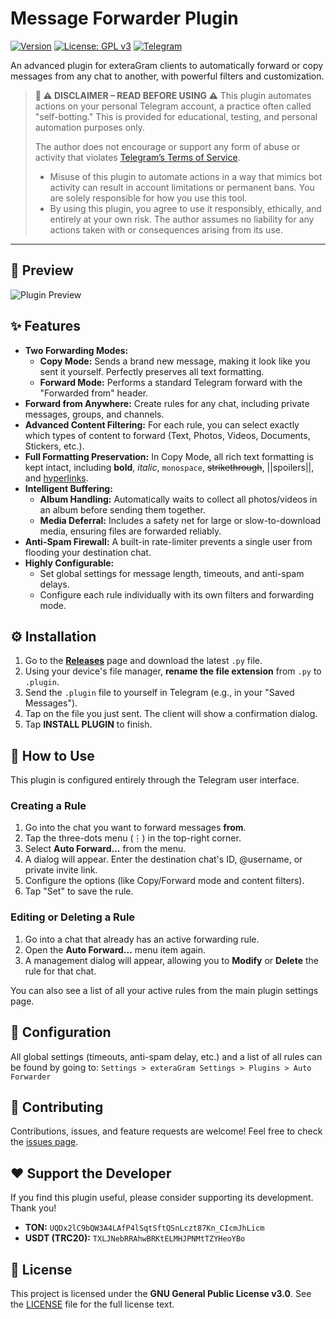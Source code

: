 # Message Forwarder Plugin

[![Version](https://img.shields.io/badge/version-1.4.1-blue.svg)](https://github.com/0x11DFE/Auto-Forwarder-Plugin/releases)
[![License: GPL v3](https://img.shields.io/badge/License-GPLv3-blue.svg)](https://www.gnu.org/licenses/gpl-3.0)
[![Telegram](https://img.shields.io/badge/author-%40T3SL4-blue.svg)](https://t.me/T3SL4)

An advanced plugin for exteraGram clients to automatically forward or copy messages from any chat to another, with powerful filters and customization.

> **🔐 ⚠️ DISCLAIMER – READ BEFORE USING ⚠️**
> This plugin automates actions on your personal Telegram account, a practice often called "self-botting." This is provided for educational, testing, and personal automation purposes only.
>
> The author does not encourage or support any form of abuse or activity that violates [Telegram’s Terms of Service](https://telegram.org/tos).
> - Misuse of this plugin to automate actions in a way that mimics bot activity can result in account limitations or permanent bans. You are solely responsible for how you use this tool.
> - By using this plugin, you agree to use it responsibly, ethically, and entirely at your own risk. The author assumes no liability for any actions taken with or consequences arising from its use.

---

## 📸 Preview

![Plugin Preview](https://github.com/0x11DFE/Auto-Forwarder-Plugin/raw/refs/heads/main/auto_forwarder_preview.gif)


## ✨ Features

* **Two Forwarding Modes:**
    * **Copy Mode:** Sends a brand new message, making it look like you sent it yourself. Perfectly preserves all text formatting.
    * **Forward Mode:** Performs a standard Telegram forward with the "Forwarded from" header.
* **Forward from Anywhere:** Create rules for any chat, including private messages, groups, and channels.
* **Advanced Content Filtering:** For each rule, you can select exactly which types of content to forward (Text, Photos, Videos, Documents, Stickers, etc.).
* **Full Formatting Preservation:** In Copy Mode, all rich text formatting is kept intact, including **bold**, *italic*, `monospace`, ~~strikethrough~~, ||spoilers||, and [hyperlinks](https://telegram.org).
* **Intelligent Buffering:**
    * **Album Handling:** Automatically waits to collect all photos/videos in an album before sending them together.
    * **Media Deferral:** Includes a safety net for large or slow-to-download media, ensuring files are forwarded reliably.
* **Anti-Spam Firewall:** A built-in rate-limiter prevents a single user from flooding your destination chat.
* **Highly Configurable:**
    * Set global settings for message length, timeouts, and anti-spam delays.
    * Configure each rule individually with its own filters and forwarding mode.


## ⚙️ Installation

1.  Go to the [**Releases**](https://github.com/0x11DFE/Auto-Forwarder-Plugin/releases) page and download the latest `.py` file.
2.  Using your device's file manager, **rename the file extension** from `.py` to `.plugin`.
3.  Send the `.plugin` file to yourself in Telegram (e.g., in your "Saved Messages").
4.  Tap on the file you just sent. The client will show a confirmation dialog.
5.  Tap **INSTALL PLUGIN** to finish.

## 🚀 How to Use

This plugin is configured entirely through the Telegram user interface.

### Creating a Rule

1.  Go into the chat you want to forward messages **from**.
2.  Tap the three-dots menu (⋮) in the top-right corner.
3.  Select **Auto Forward...** from the menu.
4.  A dialog will appear. Enter the destination chat's ID, @username, or private invite link.
5.  Configure the options (like Copy/Forward mode and content filters).
6.  Tap "Set" to save the rule.

### Editing or Deleting a Rule

1.  Go into a chat that already has an active forwarding rule.
2.  Open the **Auto Forward...** menu item again.
3.  A management dialog will appear, allowing you to **Modify** or **Delete** the rule for that chat.

You can also see a list of all your active rules from the main plugin settings page.

## 🔧 Configuration

All global settings (timeouts, anti-spam delay, etc.) and a list of all rules can be found by going to:
`Settings > exteraGram Settings > Plugins > Auto Forwarder`


## 🤝 Contributing

Contributions, issues, and feature requests are welcome! Feel free to check the [issues page](https://github.com/0x11DFE0x11DFE/Auto-Forwarder-Plugin/issues).

## ❤️ Support the Developer

If you find this plugin useful, please consider supporting its development. Thank you!

* **TON:** `UQDx2lC9bQW3A4LAfP4lSqtSftQSnLczt87Kn_CIcmJhLicm`
* **USDT (TRC20):** `TXLJNebRRAhwBRKtELMHJPNMtTZYHeoYBo`


## 📜 License

This project is licensed under the **GNU General Public License v3.0**. See the [LICENSE](https://www.gnu.org/licenses/gpl-3.0.html) file for the full license text.
